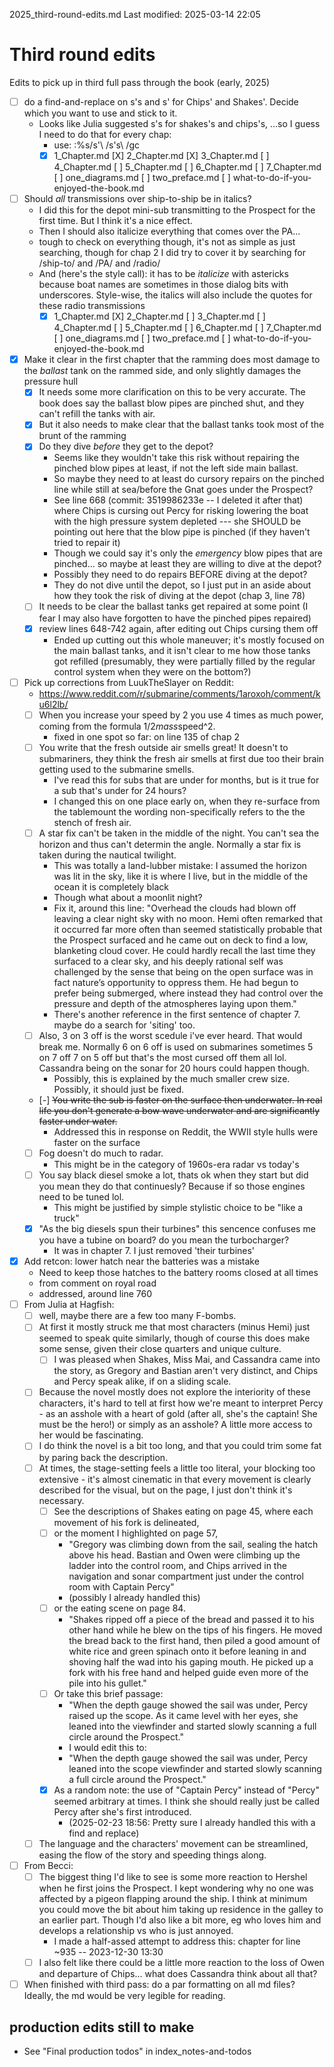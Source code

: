 2025_third-round-edits.md
Last modified: 2025-03-14 22:05


# Third round edits
Edits to pick up in third full pass through the book (early, 2025)

* [ ] do a find-and-replace on s's and s' for Chips' and Shakes'. Decide which you want to use and stick to it.
    * Looks like Julia suggested s's for shakes's and chips's, ...so I guess I need to do that for every chap:
        * use: :%s/s'\ /s's\ /gc
        * [X] 1_Chapter.md  [X] 2_Chapter.md  [X] 3_Chapter.md  [ ] 4_Chapter.md  [ ] 5_Chapter.md  [ ] 6_Chapter.md  [ ] 7_Chapter.md  [ ] one_diagrams.md [ ]  two_preface.md  [ ] what-to-do-if-you-enjoyed-the-book.md
* [ ] Should _all_ transmissions over ship-to-ship be in italics?
    * I did this for the depot mini-sub transmitting to the Prospect for the first time. But I think it's a nice effect.
    * Then I should also italicize everything that comes over the PA...
    * tough to check on everything though, it's not as simple as just searching, though for chap 2 I did try to cover it by searching for /ship-to/ and /PA/ and /radio/
    * And (here's the style call): it has to be *italicize* with astericks because boat names are sometimes in those dialog bits with underscores. Style-wise, the italics will also include the quotes for these radio transmissions
        * [X] 1_Chapter.md  [X] 2_Chapter.md  [ ] 3_Chapter.md  [ ] 4_Chapter.md  [ ] 5_Chapter.md  [ ] 6_Chapter.md  [ ] 7_Chapter.md  [ ] one_diagrams.md [ ]  two_preface.md  [ ] what-to-do-if-you-enjoyed-the-book.md
* [X] Make it clear in the first chapter that the ramming does most damage to the _ballast_ tank on the rammed side, and only slightly damages the pressure hull
    * [X] It needs some more clarification on this to be very accurate. The book does say the ballast blow pipes are pinched shut, and they can't refill the tanks with air.
    * [X] But it also needs to make clear that the ballast tanks took most of the brunt of the ramming
    * [X] Do they dive _before_ they get to the depot?
        * Seems like they wouldn't take this risk without repairing the pinched blow pipes at least, if not the left side main ballast.
        * So maybe they need to at least do cursory repairs on the pinched line while still at sea/before the Gnat goes under the Prospect?
        * See line 668 (commit: 3519986233e -- I deleted it after that) where Chips is cursing out Percy for risking lowering the boat with the high pressure system depleted --- she SHOULD be pointing out here that the blow pipe is pinched (if they haven't tried to repair it)
        * Though we could say it's only the _emergency_ blow pipes that are pinched... so maybe at least they are willing to dive at the depot?
        * Possibly they need to do repairs BEFORE diving at the depot?
        * They do not dive until the depot, so I just put in an aside about how they took the risk of diving at the depot (chap 3, line 78)
    * [ ] It needs to be clear the ballast tanks get repaired at some point (I fear I may also have forgotten to have the pinched pipes repaired)
    * [X] review lines 648-742 again, after editing out Chips cursing them off
        * Ended up cutting out this whole maneuver; it's mostly focused on the main ballast tanks, and it isn't clear to me how those tanks got refilled (presumably, they were partially filled by the regular control system when they were on the bottom?)
* [ ] Pick up corrections from LuukTheSlayer on Reddit:
    * https://www.reddit.com/r/submarine/comments/1aroxoh/comment/ku6l2lb/
    * [ ] When you increase your speed by 2 you use 4 times as much power, coming from the formula 1/2*mass*speed^2. 
        * fixed in one spot so far: on line 135 of chap 2
    * [ ] You write that the fresh outside air smells great! It doesn't to submariners, they think the fresh air smells at first due too their brain getting used to the submarine smells. 
        * I've read this for subs that are under for months, but is it true for a sub that's under for 24 hours?
        * I changed this on one place early on, when they re-surface from the tablemount the wording non-specifically refers to the the stench of fresh air.
    * [ ] A star fix can't be taken in the middle of the night. You can't sea the horizon and thus can't determin the angle. Normally a star fix is taken during the nautical twilight. 
        * This was totally a land-lubber mistake: I assumed the horizon was lit in the sky, like it is where I live, but in the middle of the ocean it is completely black
        * Though what about a moonlit night?
        * Fix it, around this line: "Overhead the clouds had blown off leaving a clear night sky with no moon. Hemi often remarked that it occurred far more often than seemed statistically probable that the Prospect surfaced and he came out on deck to find a low, blanketing cloud cover. He could hardly recall the last time they surfaced to a clear sky, and his deeply rational self was challenged by the sense that being on the open surface was in fact nature’s opportunity to oppress them. He had begun to prefer being submerged, where instead they had control over the pressure and depth of the atmospheres laying upon them."
		* There's another reference in the first sentence of chapter 7. maybe do a search for 'siting' too.
    * [ ] Also, 3 on 3 off is the worst scedule i've ever heard. That would break me. Normally 6 on 6 off is used on submarines sometimes 5 on 7 off 7 on 5 off but that's the most cursed off them all lol. Cassandra being on the sonar for 20 hours could happen though. 
        * Possibly, this is explained by the much smaller crew size. Possibly, it should just be fixed.
    * [-] ~~You write the sub is faster on the surface then underwater. In real life you don't generate a bow wave underwater and are significantly faster under water.~~ 
        * Addressed this in response on Reddit, the WWII style hulls were faster on the surface
    * [ ] Fog doesn't do much to radar. 
        * This might be in the category of 1960s-era radar vs today's
    * [ ] You say black diesel smoke a lot, thats ok when they start but did you mean they do that continuesly? Because if so those engines need to be tuned lol. 
        * This might be justified by simple stylistic choice to be "like a truck"
    * [X] "As the big diesels spun their turbines" this sencence confuses me you have a tubine on board? do you mean the turbocharger?
        * It was in chapter 7. I just removed 'their turbines'
* [X] Add retcon: lower hatch near the batteries was a mistake
    * Need to keep those hatches to the battery rooms closed at all times
    * from comment on royal road
    * addressed, around line 760
* [ ] From Julia at Hagfish:
    * [ ] well, maybe there are a few too many F-bombs.
    * [ ] At first it mostly struck me that most characters (minus Hemi) just seemed to speak quite similarly, though of course this does make some sense, given their close quarters and unique culture.
        * [ ] I was pleased when Shakes, Miss Mai, and Cassandra came into the story, as Gregory and Bastian aren't very distinct, and Chips and Percy speak alike, if on a sliding scale.
    * [ ] Because the novel mostly does not explore the interiority of these characters, it's hard to tell at first how we're meant to interpret Percy - as an asshole with a heart of gold (after all, she's the captain! She must be the hero!) or simply as an asshole? A little more access to her would be fascinating. 
    * [ ] I do think the novel is a bit too long, and that you could trim some fat by paring back the description.
    * [ ] At times, the stage-setting feels a little too literal, your blocking too extensive - it's almost cinematic in that every movement is clearly described for the visual, but on the page, I just don't think it's necessary.
        * [ ] See the descriptions of Shakes eating on page 45, where each movement of his fork is delineated, 
        * [ ] or the moment I highlighted on page 57, 
            * "Gregory was climbing down from the sail, sealing the hatch above his head. Bastian and Owen were climbing up the ladder into the control room, and Chips arrived in the navigation and sonar compartment just under the control room with Captain Percy"
            * (possibly I already handled this)
        * [ ] or the eating scene on page 84. 
            * "Shakes ripped off a piece of the bread and passed it to his other hand while he blew on the tips of his fingers. He moved the bread back to the first hand, then piled a good amount of white rice and green spinach onto it before leaning in and shoving half the wad into his gaping mouth. He picked up a fork with his free hand and helped guide even more of the pile into his gullet."
        * [ ] Or take this brief passage:
            * "When the depth gauge showed the sail was under, Percy raised up the scope. As it came level with her eyes, she leaned into the viewfinder and started slowly scanning a full circle around the Prospect."
            * I would edit this to:
            * "When the depth gauge showed the sail was under, Percy leaned into the scope viewfinder and started slowly scanning a full circle around the Prospect."
        * [X] As a random note: the use of "Captain Percy" instead of "Percy" seemed arbitrary at times. I think she should really just be called Percy after she's first introduced. 
            * (2025-02-23 18:56: Pretty sure I already handled this with a find and replace)
    * [ ] The language and the characters' movement can be streamlined, easing the flow of the story and speeding things along.
* [ ] From Becci:
    * [ ] The biggest thing I'd like to see is some more reaction to Hershel when he first joins the Prospect. I kept wondering why no one was affected by a pigeon flapping around the ship. I think at minimum you could move the bit about him taking up residence in the galley to an earlier part. Though I'd also like a bit more, eg who loves him and develops a relationship vs who is just annoyed.
        * I made a half-assed attempt to address this: chapter for line ~935 -- 2023-12-30 13:30
    * [ ] I also felt like there could be a little more reaction to the loss of Owen and departure of Chips...  what does Cassandra think about all that?
* [ ] When finished with third pass: do a par formatting on all md files? Ideally, the md would be very legible for reading.

## production edits still to make
* See "Final production todos" in index_notes-and-todos


